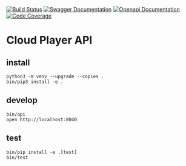 [![Build Status](https://travis-ci.org/Cloud-Player/api.svg?branch=master)](https://travis-ci.org/Cloud-Player/api)
[![Swagger Documentation](https://img.shields.io/badge/doc-swagger-brightgreen.svg)](https://app.swaggerhub.com/apis/Cloud-Player/api/1.0)
[![Openapi Documentation](https://img.shields.io/badge/doc-openapi-brightgreen.svg)](https://cloud-player.github.io/api)
[![Code Coverage](https://codecov.io/gh/Cloud-Player/api/branch/master/graph/badge.svg)](https://codecov.io/gh/Cloud-Player/api)

# Cloud Player API

## install
```
python3 -m venv --upgrade --copies .
bin/pip3 install -e .
```

## develop
```
bin/api
open http://localhost:8040
```

## test
```
bin/pip install -e .[test]
bin/test
```
